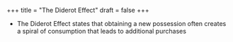 +++
title = "The Diderot Effect"
draft = false
+++

-   The Diderot Effect states that obtaining a new possession often creates a spiral of consumption that leads to additional purchases
